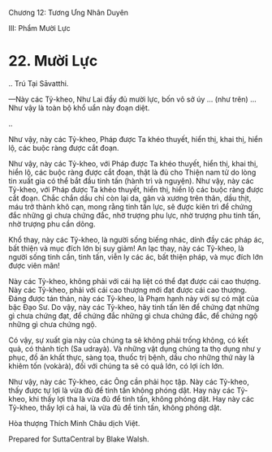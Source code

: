  

Chương 12: Tương Ưng Nhân Duyên

III: Phẩm Mười Lực

# 22\. Mười Lực

.. Trú Tại Sāvatthi.

—Này các Tỷ-kheo, Như Lai đầy đủ mười lực, bốn vô sở úy … (như trên) … Như vậy là toàn bộ khổ uẩn này đoạn diệt.

..

Như vậy, này các Tỷ-kheo, Pháp được Ta khéo thuyết, hiển thị, khai thị, hiển lộ, các buộc ràng được cắt đoạn.

Như vậy, này các Tỷ-kheo, với Pháp được Ta khéo thuyết, hiển thị, khai thị, hiển lộ, các buộc ràng được cắt đoạn, thật là đủ cho Thiện nam tử do lòng tin xuất gia có thể bắt đầu tinh tấn (hành trì và nguyện). Như vậy, này các Tỷ-kheo, với Pháp được Ta khéo thuyết, hiển thị, hiển lộ các buộc ràng được cắt đoạn. Chắc chắn dầu chỉ còn lại da, gân và xương trên thân, dầu thịt, máu trở thành khô cạn, mong rằng tinh tấn lực, sẽ được kiên trì để chứng đắc những gì chưa chứng đắc, nhờ trượng phu lực, nhờ trượng phu tinh tấn, nhờ trượng phu cần dõng.

Khổ thay, này các Tỷ-kheo, là người sống biếng nhác, dính đầy các pháp ác, bất thiện và mục đích lớn bị suy giảm! An lạc thay, này các Tỷ-kheo, là người sống tinh cần, tinh tấn, viễn ly các ác, bất thiện pháp, và mục đích lớn được viên mãn!

Này các Tỷ-kheo, không phải với cái hạ liệt có thể đạt được cái cao thượng. Này các Tỷ-kheo, phải với cái cao thượng mới đạt được cái cao thượng. Ðáng được tán thán, này các Tỷ-kheo, là Phạm hạnh này với sự có mặt của bậc Ðạo Sư. Do vậy, này các Tỷ-kheo, hãy tinh tấn lên để chứng đạt những gì chưa chứng đạt, để chứng đắc những gì chưa chứng đắc, để chứng ngộ những gì chưa chứng ngộ.

Có vậy, sự xuất gia này của chúng ta sẽ không phải trống không, có kết quả, có thành tích (Sa udrayà). Và những vật dụng chúng ta thọ dụng như y phục, đồ ăn khất thực, sàng tọa, thuốc trị bệnh, dầu cho những thứ này là khiêm tốn (vokàrà), đối với chúng ta sẽ có quả lớn, có lợi ích lớn.

Như vậy, này các Tỷ-kheo, các Ông cần phải học tập. Này các Tỷ-kheo, thấy được tự lợi là vừa đủ để tinh tấn không phóng dật. Hay này các Tỷ-kheo, khi thấy lợi tha là vừa đủ để tinh tấn, không phóng dật. Hay này các Tỷ-kheo, thấy lợi cả hai, là vừa đủ để tinh tấn, không phóng dật.

Hòa thượng Thích Minh Châu dịch Việt.

Prepared for SuttaCentral by Blake Walsh.